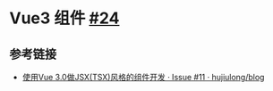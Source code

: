 # Vue3 组件 [#24](https://github.com/vhxubo/blog/issues/24)

## 参考链接

- [使用Vue 3.0做JSX(TSX)风格的组件开发 · Issue #11 · hujiulong/blog](https://github.com/hujiulong/blog/issues/11)